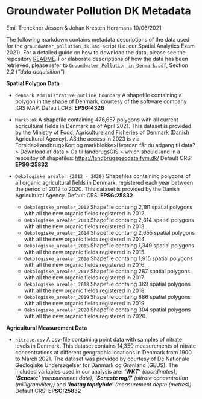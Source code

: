 Groundwater Pollution DK Metadata
================
Emil Trenckner Jessen & Johan Kresten Horsmans
10/06/2021

The following markdown contains metadata descriptions of the data used
for the `groundwater_pollution_dk.Rmd`-script (i.e. our Spatial
Analytics Exam 2021). For a detailed guide on how to download the data,
please see the repository
[README](https://github.com/emiltj/groundwater_pollution_dk/blob/master/README.md#prerequisites). For elaborate descriptions of how the data has been retrieved, please refer to <a href="Groundwater_Pollution_in_Denmark.pdf">```Groundwater_Pollution_in_Denmark.pdf```</a>, Section 2,2 (_"data acquisition"_)

**Spatial Polygon Data**

  - `denmark_administrative_outline_boundary` A shapefile containing a
    polygon in the shape of Denmark, courtesy of the software company
    IGIS MAP. Default CRS: __EPSG:4326__

  - `Markblok` A shapefile containing 476,657 polygons with all current
    agricultural fields in Denmark as of April 2021. This dataset is
    provided by the Ministry of Food, Agriculture and Fisheries of
    Denmark (Danish Agricultural Agency). AS:the access in 2023 is via Forside>Landbrug>Kort og markblokke>Hvordan får du adgang til data?> Download af data > Ga til landbrugsGIS > which should land in a repositoy of shapefiles: https://landbrugsgeodata.fvm.dk/  Default CRS: __EPSG:25832__

  - `Oekologiske_arealer_{2012 - 2020}` Shapefiles containing polygons
    of all organic agricultural fields in Denmark, registered each year
    between the period of 2012 to 2020. This dataset is provided by the
    Danish Agricultural Agency. Default CRS: __EPSG:25832__
      - `Oekologiske_arealer_2012` Shapefile containg 2,181 spatial polygons with all the new organic fields registered in 2012.
      - `Oekologiske_arealer_2013` Shapefile containg 2,614 spatial polygons with all the new organic fields registered in 2013.
      - `Oekologiske_arealer_2014` Shapefile containg 2,655 spatial polygons with all the new organic fields registered in 2014.
      - `Oekologiske_arealer_2015` Shapefile containg 1,349 spatial polygons with all the new organic fields registered in 2015.
      - `Oekologiske_arealer_2016` Shapefile containg 1,915 spatial polygons with all the new organic fields registered in 2016.
      - `Oekologiske_arealer_2017` Shapefile containg 287 spatial polygons with all the new organic fields registered in 2017.
      - `Oekologiske_arealer_2018` Shapefile containg 369 spatial polygons with all the new organic fields registered in 2018.
      - `Oekologiske_arealer_2019` Shapefile containg 886 spatial polygons with all the new organic fields registered in 2019.
      - `Oekologiske_arealer_2020` Shapefile containg 304 spatial polygons with all the new organic fields registered in 2020.

**Agricultural Measurement Data**

  - `nitrate.csv` A csv-file containing point data with samples of
    nitrate levels in Denmark. This dataset contains 14,350 measurements
    of nitrate concentrations at different geographic locations in
    Denmark from 1900 to March 2021. The dataset was provided by
    courtesy of De Nationale Geologiske Undersøgelser for Danmark og
    Grønland (GEUS). The included variables used in our analysis are:
    *__‘WKT’__ (coordinates)*, *__‘Seneste’__ (measurement date)*, *__‘Seneste
    mg/l’__ (nitrate concentration (milligram/liter))* and *__‘Indtag
    topdybde’__ (measurement depth (metres))*. Default CRS: __EPSG:25832__
